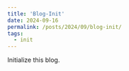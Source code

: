 ```yaml
---
title: 'Blog-Init'
date: 2024-09-16
permalink: /posts/2024/09/blog-init/
tags:
  - init
---
```


Initialize this blog.